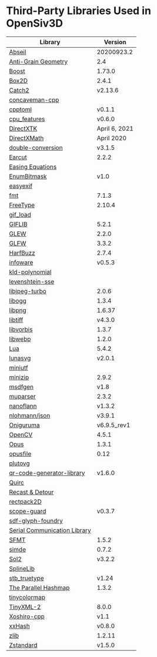 
# Third-Party Libraries Used in OpenSiv3D

Library | Version
--- | ---
[Abseil](https://github.com/abseil/abseil-cpp) | 20200923.2
[Anti-Grain Geometry](http://agg.sourceforge.net/antigrain.com/index.html) | 2.4
[Boost](https://www.boost.org/) | 1.73.0
[Box2D](https://github.com/erincatto/box2d) | 2.4.1
[Catch2](https://github.com/catchorg/Catch2) | v2.13.6
[concaveman-cpp](https://github.com/sadaszewski/concaveman-cpp) | 
[cpptoml](https://github.com/skystrife/cpptoml) | v0.1.1
[cpu_features](https://github.com/google/cpu_features) | v0.6.0
[DirectXTK](https://github.com/microsoft/DirectXTK) | April 6, 2021
[DirectXMath](https://github.com/microsoft/DirectXMath) | April 2020
[double-conversion](https://github.com/google/double-conversion) | v3.1.5
[Earcut](https://github.com/mapbox/earcut.hpp) | 2.2.2
[Easing Equations](http://robertpenner.com/easing/) | 
[EnumBitmask](https://github.com/Reputeless/EnumBitmask) | v1.0
[easyexif](https://github.com/mayanklahiri/easyexif) | 
[fmt](https://github.com/fmtlib/fmt) | 7.1.3
[FreeType](https://www.freetype.org/) | 2.10.4
[gif_load](https://github.com/hidefromkgb/gif_load) | 
[GIFLIB](http://giflib.sourceforge.net/) | 5.2.1
[GLEW](https://github.com/nigels-com/glew) | 2.2.0
[GLFW](https://github.com/glfw/glfw) | 3.3.2
[HarfBuzz](https://github.com/harfbuzz/harfbuzz) | 2.7.4
[infoware](https://github.com/ThePhD/infoware) | v0.5.3
[kld-polynomial](https://github.com/Quazistax/kld-polynomial) | 
[levenshtein-sse](https://github.com/addaleax/levenshtein-sse) | 
[libjpeg-turbo](https://github.com/libjpeg-turbo/libjpeg-turbo) | 2.0.6
[libogg](https://xiph.org/downloads/) | 1.3.4
[libpng](http://www.libpng.org/pub/png/libpng.html) | 1.6.37
[libtiff](http://www.simplesystems.org/libtiff/) | v4.3.0
[libvorbis](https://xiph.org/downloads/) | 1.3.7
[libwebp](https://developers.google.com/speed/webp) | 1.2.0
[Lua](https://www.lua.org/) | 5.4.2
[lunasvg](https://github.com/sammycage/lunasvg) | v2.0.1
[miniutf](https://github.com/dropbox/miniutf) | 
[minizip](https://github.com/zlib-ng/minizip-ng) | 2.9.2
[msdfgen](https://github.com/Chlumsky/msdfgen) | v1.8
[muparser](https://github.com/beltoforion/muparser) | 2.3.2
[nanoflann](https://github.com/jlblancoc/nanoflann) | v1.3.2
[nlohmann/json](https://github.com/nlohmann/json) | v3.9.1
[Oniguruma](https://github.com/kkos/oniguruma) | v6.9.5_rev1
[OpenCV](https://github.com/opencv/opencv) | 4.5.1
[Opus](https://opus-codec.org/downloads/) | 1.3.1
[opusfile](https://opus-codec.org/downloads/) | 0.12
[plutovg](https://github.com/sammycage/plutovg) | 
[qr-code-generator-library](https://github.com/nayuki/QR-Code-generator) | v1.6.0
[Quirc](https://github.com/dlbeer/quirc) | 
[Recast & Detour](https://github.com/recastnavigation/recastnavigation) | 
[rectpack2D](https://github.com/TeamHypersomnia/rectpack2D) | 
[scope-guard](https://github.com/offa/scope-guard) | v0.3.7
[sdf-glyph-foundry](https://github.com/mapbox/sdf-glyph-foundry) | 
[Serial Communication Library](https://github.com/wjwwood/serial) | 
[SFMT](https://github.com/MersenneTwister-Lab/SFMT) | 1.5.2
[simde](https://github.com/nemequ/simde) | 0.7.2
[Sol2](https://github.com/ThePhD/sol2) | v3.2.2
[SplineLib](https://github.com/andrewwillmott/splines-lib) | 
[stb_truetype](https://github.com/nothings/stb) | v1.24
[The Parallel Hashmap](https://github.com/greg7mdp/parallel-hashmap) | 1.3.2
[tinycolormap](https://github.com/yuki-koyama/tinycolormap) | 
[TinyXML-2](https://github.com/leethomason/tinyxml2) | 8.0.0
[Xoshiro-cpp](https://github.com/Reputeless/Xoshiro-cpp) | v1.1
[xxHash](https://github.com/Cyan4973/xxHash) | v0.8.0
[zlib](https://www.zlib.net/) | 1.2.11
[Zstandard](https://github.com/facebook/zstd) | v1.5.0
